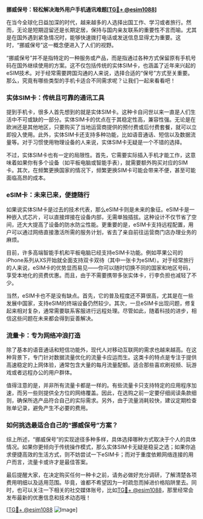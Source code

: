 **挪威保号：轻松解决海外用户手机通讯难题[[TG💪+ @esim1088](https://t.me/s/esim1088)]**

在当今全球化日益加深的时代，越来越多的人选择出国工作、学习或者旅行。然而，无论是短期逗留还是长期定居，保持与国内亲友联系的重要性不言而喻。尤其是在国外遇到紧急情况时，能够快速拨打电话或发送信息显得尤为重要。这时，“挪威保号”这一概念便进入了人们的视野。

“挪威保号”并不是指特定的一种服务或产品，而是指通过各种方式保留原有手机号码在国外继续使用的方案。这不仅包括传统的实体SIM卡，也涵盖了近年来兴起的eSIM技术。对于经常需要跨国沟通的人来说，选择合适的“保号”方式至关重要。那么，究竟有哪些类型的手机卡适合不同需求呢？让我们一起来看看吧！

### 实体SIM卡：传统且可靠的通讯工具

提到手机卡，很多人首先想到的就是实体SIM卡。这种卡自问世以来一直是人们生活中不可或缺的一部分。实体SIM卡的优点在于其稳定性高，兼容性强。无论是在欧洲还是其他地区，只要购买了当地运营商提供的预付费或后付费套餐，就可以立即投入使用。此外，实体SIM卡还支持多种功能，比如语音通话、短信以及数据流量等。对于习惯使用物理设备的人来说，实体SIM卡无疑是一个不错的选择。

不过，实体SIM卡也有一定的局限性。首先，它需要实际插入手机才能工作，这意味着如果你有多个设备（如平板电脑或智能手表），就需要额外购买对应的SIM卡。其次，在频繁更换国家的情况下，频繁更换SIM卡可能会带来不便，甚至可能面临高昂的成本。

### eSIM卡：未来已来，便捷随行

如果说实体SIM卡是过去的技术代表，那么eSIM卡则是未来的象征。eSIM卡是一种嵌入式芯片，可以直接焊接在设备内部，无需单独插拔。这种设计不仅节省了空间，还大大提高了设备的防水防尘性能。更重要的是，eSIM卡支持远程配置，用户可以通过网络直接激活所需的服务计划，省去了亲自前往运营商门店办理业务的麻烦。

目前，许多高端智能手机和平板电脑已经支持eSIM卡功能。例如苹果公司的iPhone系列从XS开始就全面支持双卡双待（其中一张卡为eSIM）。对于经常旅行的人来说，eSIM卡的优势显而易见——你可以随时切换不同的国家和地区号码，享受本地化的资费优惠。而且，由于不需要携带多张实体卡，行李负担也减轻了不少。

当然，eSIM卡也不是没有缺点。首先，它的普及程度还不算很高，尤其是在一些发展中国家，支持eSIM的终端设备仍然较少。其次，一旦eSIM卡出现问题，修复起来相对复杂，通常需要联系客服进行远程处理。尽管如此，随着科技的进步，相信这些问题在未来都会得到妥善解决。

### 流量卡：专为网络冲浪打造

除了基本的语音通话和短信功能外，现代人对移动互联网的需求也越来越高。在这种背景下，专门针对数据流量优化的流量卡应运而生。这类卡的特点是专注于提供高速稳定的上网体验，通常包含大量的每月流量配额。适合那些喜欢刷视频、玩游戏或者远程办公的用户群体。

值得注意的是，并非所有流量卡都是一样的。有些流量卡只支持特定的应用程序加速，而另一些则提供全方位的网络覆盖。因此，在选购之前一定要仔细阅读条款细则，确保所选产品符合自己的实际需求。另外，由于流量消耗较快，建议定期检查账单记录，避免产生不必要的费用。

### 如何挑选最适合自己的“挪威保号”方案？

综上所述，“挪威保号”的实现途径多种多样，具体选择哪种方式取决于个人的具体情况。如果你更倾向于传统操作模式，那么实体SIM卡无疑是稳妥之选；如果你追求便捷高效的生活方式，则不妨尝试一下eSIM卡；而对于重度依赖网络连接的用户而言，流量卡或许才是最佳答案。

最后提醒大家，在决定购买任何一种卡之前，请务必做好充分调研，了解清楚各项费用明细以及适用范围。毕竟，谁都不希望因为一时疏忽而掉进价格陷阱里去。同时，也可以关注一下相关的社交媒体账号，比如[TG💪+ @esim1088](https://t.me/s/esim1088)，那里经常会发布最新的优惠信息和技术动态哦！

[[TG💪+ @esim1088](https://t.me/s/esim1088) ![Image](https://i.postimg.cc/4NQfJmqS/Snipaste-2025-05-13-00-14-12.png)]